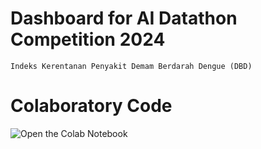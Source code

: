 # Dashboard for AI Datathon Competition 2024
```
Indeks Kerentanan Penyakit Demam Berdarah Dengue (DBD)
```

# Colaboratory Code
![Open the Colab Notebook](https://colab.research.google.com/drive/1Utrt7Sxi9Ry71yYNupDaHW-gmMxz9LdL?usp=sharing)


